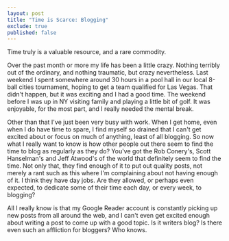 ```yaml
---
layout: post
title: "Time is Scarce: Blogging"
exclude: true
published: false
---
```


Time truly is a valuable resource, and a rare commodity.

Over the past month or more my life has been a little crazy. Nothing terribly out of the ordinary, and nothing traumatic, but crazy nevertheless. Last weekend I spent somewhere around 30 hours in a pool hall in our local 8-ball cities tournament, hoping to get a team qualified for Las Vegas. That didn't happen, but it was exciting and I had a good time. The weekend before I was up in NY visiting family and playing a little bit of golf. It was enjoyable, for the most part, and I really needed the mental break.

Other than that I've just been very busy with work. When I get home, even when I do have time to spare, I find myself so drained that I can't get excited about or focus on much of anything, least of all blogging. So now what I really want to know is how other people out there seem to find the time to blog as regularly as they do? You've got the Rob Conery's, Scott Hanselman's and Jeff Atwood's of the world that definitely seem to find the time. Not only that, they find enough of it to put out quality posts, not merely a rant such as this where I'm complaining about not having enough of it. I think they have day jobs. Are they allowed, or perhaps even expected, to dedicate some of their time each day, or every week, to blogging?

All I really know is that my Google Reader account is constantly picking up new posts from all around the web, and I can't even get excited enough about writing a post to come up with a good topic. Is it writers blog? Is there even such an affliction for bloggers? Who knows.